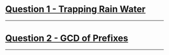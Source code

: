 # [Question 1 - Trapping Rain Water](https://leetcode.com/problems/trapping-rain-water/)
---
# [Question 2 - GCD of Prefixes](https://www.codechef.com/START17C/problems/GCDPRF)
---
